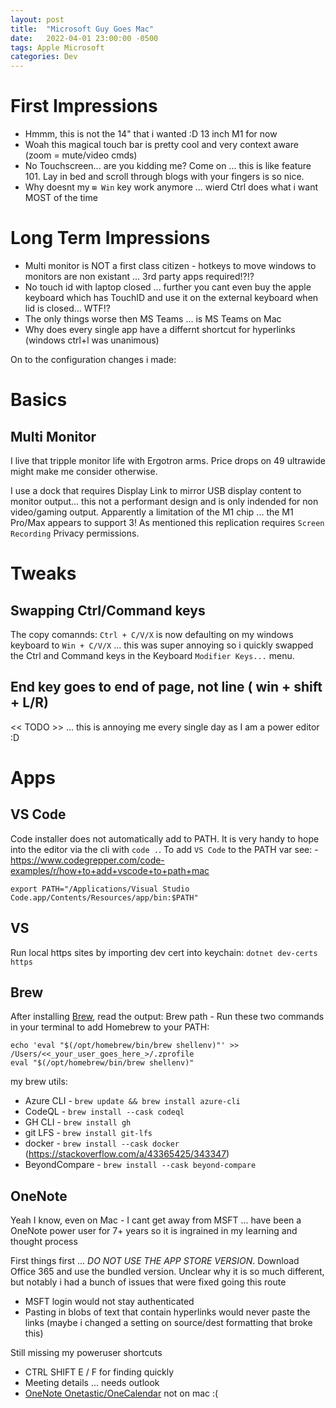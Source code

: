 ```yaml
---
layout: post
title:  "Microsoft Guy Goes Mac"
date:   2022-04-01 23:00:00 -0500
tags: Apple Microsoft
categories: Dev
---
```


# First Impressions
 - Hmmm, this is not the 14" that i wanted :D 13 inch M1 for now
 - Woah this magical touch bar is pretty cool and very context aware (zoom = mute/video cmds)
 - No Touchscreen... are you kidding me? Come on ... this is like feature 101.  Lay in bed and scroll through blogs with your fingers is so nice.
 - Why doesnt my `⊞ Win` key work anymore ... wierd Ctrl does what i want MOST of the time

# Long Term Impressions
 - Multi monitor is NOT a first class citizen - hotkeys to move windows to monitors are non existant ... 3rd party apps required!?!?
 - No touch id with laptop closed ... further you cant even buy the apple keyboard which has TouchID and use it on the external keyboard when lid is closed... WTF!?
 - The only things worse then MS Teams ... is MS Teams on Mac
 - Why does every single app have a differnt shortcut for hyperlinks (windows ctrl+l was unanimous)

On to the configuration changes i made:

# Basics

## Multi Monitor
I live that tripple monitor life with Ergotron arms.  Price drops on 49 ultrawide might make me consider otherwise.

I use a dock that requires Display Link to mirror USB display content to monitor output... this not a performant design and is only indended for non video/gaming output.  Apparently a limitation of the M1 chip ... the M1 Pro/Max appears to support 3!  As mentioned this replication requires `Screen Recording` Privacy permissions. 


# Tweaks

## Swapping Ctrl/Command keys
The copy comannds: `Ctrl + C/V/X` is now defaulting on my windows keyboard to  `Win + C/V/X` ... this was super annoying so i quickly swapped the Ctrl and Command keys in the Keyboard `Modifier Keys...` menu.

## End key goes to end of page, not line ( win + shift + L/R)
<< TODO >> ... this is annoying me every single day as I am a power editor :D

# Apps

## VS Code
Code installer does not automatically add to PATH.  It is very handy to hope into the editor via the cli with ```code .```.  To add `VS Code` to the PATH var see: - https://www.codegrepper.com/code-examples/r/how+to+add+vscode+to+path+mac

```
export PATH="/Applications/Visual Studio Code.app/Contents/Resources/app/bin:$PATH"
```

## VS
Run local https sites by importing dev cert into keychain:
```dotnet dev-certs https```

## Brew
After installing [Brew](https://brew.sh/), read the output: Brew path - Run these two commands in your terminal to add Homebrew to your PATH:    
```
echo 'eval "$(/opt/homebrew/bin/brew shellenv)"' >> /Users/<<_your_user_goes_here_>/.zprofile     
eval "$(/opt/homebrew/bin/brew shellenv)"
```
my brew utils:
- Azure CLI - ```brew update && brew install azure-cli```
- CodeQL - ```brew install --cask codeql```
- GH CLI - ```brew install gh```
- git LFS - ```brew install git-lfs```
- docker - ```brew install --cask docker``` (https://stackoverflow.com/a/43365425/343347)
- BeyondCompare - ```brew install --cask beyond-compare```

## OneNote 
Yeah I know, even on Mac - I cant get away from MSFT ... have been a OneNote power user for 7+ years so it is ingrained in my learning and thought process

First things first ... *DO NOT USE THE APP STORE VERSION*. Download Office 365 and use the bundled version. Unclear why it is so much different, but notably i had a bunch of issues that were fixed going this route
 - MSFT login would not stay authenticated
 - Pasting in blobs of text that contain hyperlinks would never paste the links (maybe i changed a setting on source/dest formatting that broke this) 

Still missing my poweruser shortcuts
- CTRL SHIFT E / F for finding quickly
- Meeting details ... needs outlook
- [OneNote Onetastic/OneCalendar](https://getonetastic.com/download) not on mac :( 